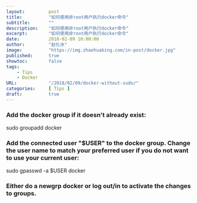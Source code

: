 ```yaml
---
layout:         post
title:          "如何使用非root用户执行docker命令"
subtitle:       ""
description:    "如何使用非root用户执行docker命令"
excerpt:        "如何使用非root用户执行docker命令"
date:           2018-02-09 10:00:00
author:         "赵化冰"
image:          "https://img.zhaohuabing.com/in-post/docker.jpg"
published:      true
showtoc:        false 
tags:
    - Tips
    - Docker
URL:            "/2018/02/09/docker-without-sudo/"
categories:     [ Tips ]
draft:          true
---
```


### Add the docker group if it doesn't already exist:

sudo groupadd docker

### Add the connected user "$USER" to the docker group. Change the user name to match your preferred user if you do not want to use your current user:

sudo gpasswd -a $USER docker

### Either do a newgrp docker or log out/in to activate the changes to groups.
